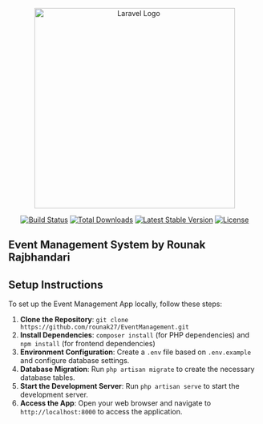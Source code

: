 <p align="center"><a href="https://laravel.com" target="_blank"><img src="https://raw.githubusercontent.com/laravel/art/master/logo-lockup/5%20SVG/2%20CMYK/1%20Full%20Color/laravel-logolockup-cmyk-red.svg" width="400" alt="Laravel Logo"></a></p>

<p align="center">
<a href="https://github.com/laravel/framework/actions"><img src="https://github.com/laravel/framework/workflows/tests/badge.svg" alt="Build Status"></a>
<a href="https://packagist.org/packages/laravel/framework"><img src="https://img.shields.io/packagist/dt/laravel/framework" alt="Total Downloads"></a>
<a href="https://packagist.org/packages/laravel/framework"><img src="https://img.shields.io/packagist/v/laravel/framework" alt="Latest Stable Version"></a>
<a href="https://packagist.org/packages/laravel/framework"><img src="https://img.shields.io/packagist/l/laravel/framework" alt="License"></a>
</p>


## Event Management System by Rounak Rajbhandari



## Setup Instructions

To set up the Event Management App locally, follow these steps:

1. **Clone the Repository**: `git clone https://github.com/rounak27/EventManagement.git`
2. **Install Dependencies**: `composer install` (for PHP dependencies) and `npm install` (for frontend dependencies)
3. **Environment Configuration**: Create a `.env` file based on `.env.example` and configure database settings.
4. **Database Migration**: Run `php artisan migrate` to create the necessary database tables.
5. **Start the Development Server**: Run `php artisan serve` to start the development server.
6. **Access the App**: Open your web browser and navigate to `http://localhost:8000` to access the application.